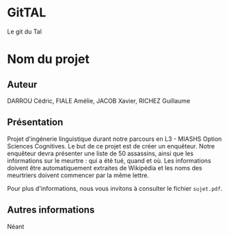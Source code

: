 # GitTAL
Le git du Tal

# Nom du projet

## Auteur
DARROU Cédric, FIALE Amélie, JACOB Xavier, RICHEZ Guillaume

## Présentation
Projet d'ingénerie linguistique durant notre parcours en L3 - MIASHS Option Sciences Cognitives. Le but de ce projet est de créer un enquêteur. Notre enquêteur devra présenter une liste de 50 assassins, ainsi que les informations sur le meurtre : qui a été tué, quand et où. Les informations doivent être automatiquement extraites de Wikipédia et les noms des meurtriers doivent commencer par la même lettre.

Pour plus d'informations, nous vous invitons à consulter le fichier `sujet.pdf`.

## Autres informations  
Néant
